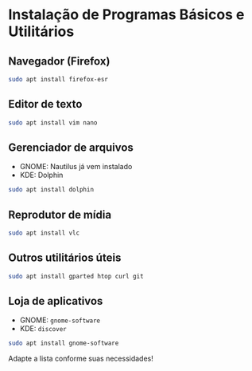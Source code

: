 # Instalação de Programas Básicos e Utilitários

## Navegador (Firefox)

```bash
sudo apt install firefox-esr
```

## Editor de texto

```bash
sudo apt install vim nano
```

## Gerenciador de arquivos

- GNOME: Nautilus já vem instalado
- KDE: Dolphin

```bash
sudo apt install dolphin
```

## Reprodutor de mídia

```bash
sudo apt install vlc
```

## Outros utilitários úteis

```bash
sudo apt install gparted htop curl git
```

## Loja de aplicativos

- GNOME: `gnome-software`
- KDE: `discover`

```bash
sudo apt install gnome-software
```

Adapte a lista conforme suas necessidades!